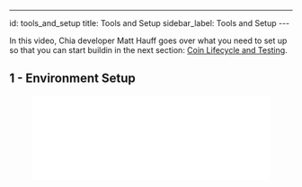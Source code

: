 ---
id: tools_and_setup
title: Tools and Setup
sidebar_label: Tools and Setup
---~~‌~~

In this video, Chia developer Matt Hauff goes over what you need to set up so that you can start buildin in the next section: [Coin Lifecycle and Testing](coin_lifecycle_and_testing).

## 1 - Environment Setup
<figure class="video-container">
<iframe src="//www.youtube.com/embed/y8Thrrw25rQ" frameborder="0" allowfullscreen width="100%"></iframe>
</figure>

